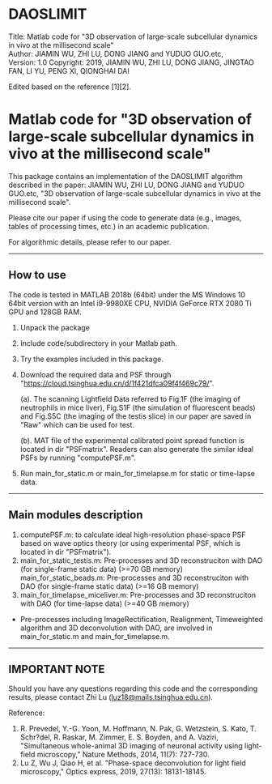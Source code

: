 # DAOSLIMIT
Title:      Matlab code for "3D observation of large-scale subcellular dynamics in vivo at the millisecond scale"  
Author:     JIAMIN WU, ZHI LU, DONG JIANG and YUDUO GUO.etc,  
Version:    1.0 
Copyright:  2019, JIAMIN WU, ZHI LU, DONG JIANG, JINGTAO FAN, LI YU, PENG XI, QIONGHAI DAI

Edited based on the reference [1][2].


Matlab code for "3D observation of large-scale subcellular dynamics in vivo at the millisecond scale"
==========================================================

This package contains an implementation of the DAOSLIMIT algorithm described in the paper: 
JIAMIN WU, ZHI LU, DONG JIANG and YUDUO GUO.etc,  "3D observation of large-scale subcellular dynamics in vivo at the millisecond scale".

Please cite our paper if using the code to generate data (e.g., images, tables of processing times, etc.) 
in an academic publication.

For algorithmic details, please refer to our paper.

----------------
How to use
----------------
The code is tested in MATLAB 2018b (64bit) under the MS Windows 10 64bit version with an Intel i9-9980XE CPU, NVIDIA GeForce RTX 2080 Ti GPU and 128GB RAM.

1. Unpack the package
2. Include code/subdirectory in your Matlab path.
3. Try the examples included in this package.
4. Download the required data and PSF through "https://cloud.tsinghua.edu.cn/d/1f421dfca09f4f469c79/".

    (a). The scanning Lightfield Data referred to Fig.1F (the imaging of neutrophils in mice liver), Fig.S1F (the simulation of fluorescent beads) and Fig.S5C (the imaging of the testis slice) in our paper are saved in "Raw" which can be used for test. 

    (b). MAT file of the experimental calibrated point spread function  is located in dir "PSFmatrix". Readers can also generate the similar ideal PSFs by running "computePSF.m".

5. Run main_for_static.m or main_for_timelapse.m for static or time-lapse data.

----------------
Main modules description
----------------
1. computePSF.m: to calculate ideal high-resolution phase-space PSF based on wave optics theory (or using experimental PSF, which is located in dir "PSFmatrix").
2. main_for_static_testis.m: Pre-processes and 3D reconstruciton with DAO (for single-frame static data) (>=70 GB memory)
    main_for_static_beads.m: Pre-processes and 3D reconstruciton with DAO (for single-frame static data) (>=16 GB memory)
3. main_for_timelapse_miceliver.m: Pre-processes and 3D reconstruciton with DAO (for time-lapse data) (>=40 GB memory)
* Pre-processes including ImageRectification, Realignment, Timeweighted algorithm and 3D deconvolution with DAO, are involved in main_for_static.m and main_for_timelapse.m.

----------------
IMPORTANT NOTE 
----------------
Should you have any questions regarding this code and the corresponding results, please contact Zhi Lu (luz18@mails.tsinghua.edu.cn).

Reference:
1.  R. Prevedel, Y.-G. Yoon, M. Hoffmann, N. Pak, G. Wetzstein, S. Kato, T. Schr?del, R. Raskar, M. Zimmer, E. S. Boyden, and A. Vaziri, 
     "Simultaneous whole-animal 3D imaging of neuronal activity using light-field microscopy," Nature Methods, 2014, 11(7): 727-730.
2.  Lu Z, Wu J, Qiao H, et al. "Phase-space deconvolution for light field microscopy," Optics express, 2019, 27(13): 18131-18145.
